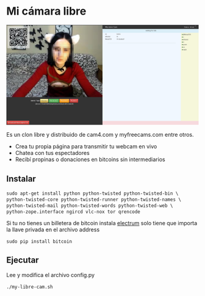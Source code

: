 Mi cámara libre
===============

![](screenshot/screenshot1.png)

Es un clon libre y distribuido de cam4.com y myfreecams.com entre otros.

* Crea tu propia página para transmitir tu webcam en vivo
* Chatea con tus espectadores
* Recibí propinas o donaciones en bitcoins sin intermediarios


Instalar
--------

~~~
sudo apt-get install python python-twisted python-twisted-bin \
python-twisted-core python-twisted-runner python-twisted-names \
python-twisted-mail python-twisted-words python-twisted-web \
python-zope.interface ngircd vlc-nox tor qrencode
~~~

Si tu no tienes un billetera de bitcoin instala [electrum](https://electrum.org/) solo tiene que importa la llave privada en el archivo address

~~~
sudo pip install bitcoin
~~~

Ejecutar
--------

Lee y modifica el archivo config.py

~~~
./my-libre-cam.sh
~~~
